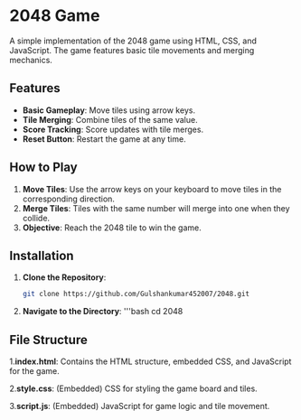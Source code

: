 # 2048 Game

A simple implementation of the 2048 game using HTML, CSS, and JavaScript. The game features basic tile movements and merging mechanics.

## Features

- **Basic Gameplay**: Move tiles using arrow keys.
- **Tile Merging**: Combine tiles of the same value.
- **Score Tracking**: Score updates with tile merges.
- **Reset Button**: Restart the game at any time.

## How to Play

1. **Move Tiles**: Use the arrow keys on your keyboard to move tiles in the corresponding direction.
2. **Merge Tiles**: Tiles with the same number will merge into one when they collide.
3. **Objective**: Reach the 2048 tile to win the game.

## Installation

1. **Clone the Repository**:
   ```bash
   git clone https://github.com/Gulshankumar452007/2048.git
2. **Navigate to the Directory**:
  '''bash
   cd 2048

## File Structure

1.**index.html**: Contains the HTML structure, embedded CSS, and JavaScript for the game.

2.**style.css**: (Embedded) CSS for styling the game board and tiles.

3.**script.js**: (Embedded) JavaScript for game logic and tile movement.

